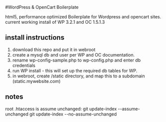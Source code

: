 #WordPress & OpenCart Boilerplate

html5, performance optimized Boilerplate for Wordpress and opencart sites.
current working install of WP 3.2.1 and OC 1.5.1.3


## install instructions

1. download this repo and put it in webroot
2. create a mysql db and user per WP and OC documentation.
3. rename wp-config-sample.php to wp-config.php and enter db credentials
4. run WP install - this will set up the required db tables for WP.
5. in webroot, create /static directory, and map this to a subdomain  (static.mywebsite.com)

## notes
root .htaccess is assume unchanged:
git update-index --assume-unchanged <file>
git update-index --no-assume-unchanged <file>